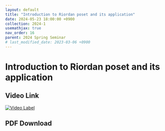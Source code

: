 ```yaml
---
layout: default
title: "Introduction to Riordan poset and its application"
date: 2024-05-23 18:00:00 +0900
collection: 2024-1
usemathjax: true
nav_order: 16
parent: 2024 Spring Seminar
# last_modified_date: 2023-03-06 +0900
---
```

# Introduction to Riordan poset and its application
<!-- ## <center> Abstract </center>
Francis Guthrie claimed in 1852 the four color problem. We
proof two essential lemmas and then solve six color problem. We expand
the proof of six color problem into five, four color problem. Kempe
published this proof in 1879. However the flaw was discovered in 1890
by Heawood. Although flawed, Kempe’s idea was used as one of a basic
tool. -->
## Video Link

[![Video Label](https://img.youtube.com/vi/ngzkD77vFRY/hqdefault.jpg)](https://youtu.be/ngzkD77vFRY)

## PDF Download

<!--a target='_blank' href='../2024-1/2024-1_download/Modeling.pdf'>Introduction to Riordan poset and its application </a>